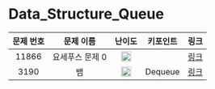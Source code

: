 # Data_Structure_Queue



|문제 번호|문제 이름|난이도|키포인트|링크|
|:---:|:---:|:---:|:---:|:---:|
|11866|요세푸스 문제 0|<img src="https://d2gd6pc034wcta.cloudfront.net/tier/6.svg" width="20" height="20"/>||[링크](https://github.com/Ian0121/baekjoon/blob/main/solution/Data_Structure_Queue/11866.cpp)|
|3190|뱀|<img src="https://d2gd6pc034wcta.cloudfront.net/tier/12.svg" width="20" height="20"/>|Dequeue|[링크](https://github.com/Ian0121/baekjoon/blob/main/solution/Data_Structure_Queue/3190.cpp)|
